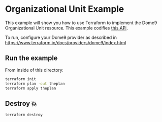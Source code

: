 # Organizational Unit Example

This example will show you how to use Terraform to implement the Dome9 Organizational Unit resource.
This example codifies [this API](https://api-v2-docs.dome9.com/#Dome9-API-OrganizationalUnit).

To run, configure your Dome9 provider as described in https://www.terraform.io/docs/providers/dome9/index.html

## Run the example

From inside of this directory:

```bash
terraform init
terraform plan -out theplan
terraform apply theplan
```

## Destroy 💥

```bash
terraform destroy
```
